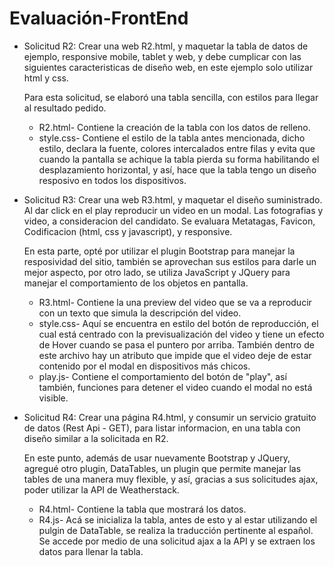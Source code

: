 # Evaluación-FrontEnd

 - Solicitud R2:
	Crear una web R2.html, y maquetar la tabla de datos de ejemplo, responsive mobile, tablet y web, y debe cumplicar
  con las siguientes caracteristicas de diseño web, en este ejemplo solo utilizar html y css.
	
	Para esta solicitud, se elaboró una tabla sencilla, con estilos para llegar al resultado pedido.
	
	- R2.html-
  Contiene la creación de la tabla con los datos de relleno.
  	- style.css-
  Contiene el estilo de la tabla antes mencionada, dicho estilo, declara la fuente, colores intercalados entre filas y evita que cuando la pantalla se achique la tabla pierda su forma habilitando el desplazamiento horizontal, y así, hace que la tabla tengo un diseño resposivo en todos los dispositivos.
  
   
- Solicitud R3:
Crear una web R3.html, y maquetar el diseño suministrado. Al dar click en el play reproducir un video en un modal.
Las fotografias y video, a consideracion del candidato. Se evaluara Metatagas, Favicon, Codificacion (html, css y
javascript), y responsive.

	En esta parte, opté por utilizar el plugin Bootstrap para manejar la resposividad del sitio, también se aprovechan sus estilos para darle un mejor aspecto, por otro lado, se 	utiliza JavaScript y JQuery para manejar el comportamiento de los objetos en pantalla. 
	 - R3.html- Contiene la una preview del video que se va a reproducir con un texto que simula la descripción del video.
	- style.css- Aquí se encuentra en estilo del botón de reproducción, el cual está centrado con la previsualización del video y tiene un efecto de Hover cuando se pasa el puntero por arriba. También dentro de este archivo hay un atributo que impide que el video deje de estar contenido por el modal en dispositivos más chicos.
	- play.js- Contiene el comportamiento del botón de "play", así también, funciones para detener el video cuando el modal no está visible.
	
- Solicitud R4:
Crear una página R4.html, y consumir un servicio gratuito de datos (Rest Api - GET), para listar informacion, en una
tabla con diseño similar a la solicitada en R2.

	En este punto, además de usar nuevamente Bootstrap y JQuery, agregué otro plugin, DataTables, un plugin que permite manejar las tables de una manera muy flexible, y así, 	gracias a sus solicitudes ajax, poder utilizar la API de Weatherstack.
	- R4.html- Contiene la tabla que mostrará los datos. 
	- R4.js- Acá se inicializa la tabla, antes de esto y al estar utilizando el pulgin de DataTable, se realiza la traducción pertinente al español. Se accede por medio de una solicitud ajax a la API y se extraen los datos para llenar la tabla.
